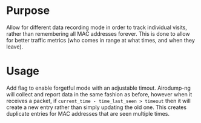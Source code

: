 Purpose
=======
Allow for different data recording mode in order to track individual visits, 
rather than remembering all MAC addresses forever. This is done to allow for
better traffic metrics (who comes in range at what times, and when they leave).

Usage
=====
Add flag to enable forgetful mode with an adjustable timout. 
Airodump-ng will collect and report data in the same fashion as before, however
when it receives a packet, if `current_time - time_last_seen > timeout` then 
it will create a new entry rather than simply updating the old one.
This creates duplicate entries for MAC addresses that are seen multiple times.
